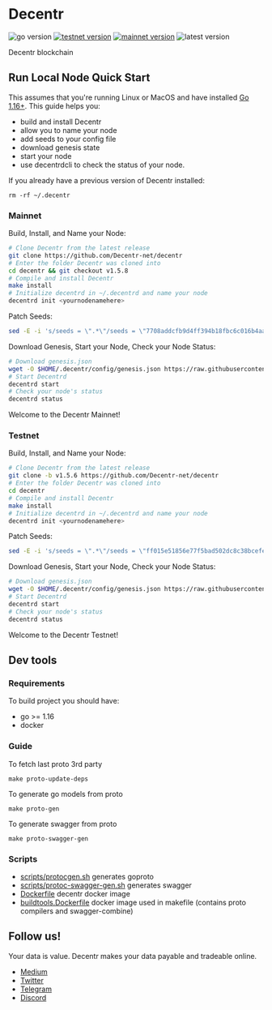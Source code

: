 # Decentr
![go version](https://img.shields.io/github/go-mod/go-version/Decentr-net/decentr?color=blue)
[![testnet version](https://img.shields.io/badge/testnet%20version-v1.5.6-blue.svg)](https://shields.io/)
[![mainnet version](https://img.shields.io/badge/mainnet%20version-v1.5.8-brightgreen.svg)](https://shields.io/)
![latest version](https://img.shields.io/github/v/tag/Decentr-net/decentr?label=latest%20version&color=yellow)

Decentr blockchain

## Run Local Node Quick Start
This assumes that you're running Linux or MacOS and have installed [Go 1.16+](https://golang.org/dl/).  This guide helps you:

* build and install Decentr
* allow you to name your node
* add seeds to your config file
* download genesis state
* start your node
* use decentrdcli to check the status of your node.


If you already have a previous version of Decentr installed:
```
rm -rf ~/.decentr
```

### Mainnet

Build, Install, and Name your Node:

```bash
# Clone Decentr from the latest release
git clone https://github.com/Decentr-net/decentr
# Enter the folder Decentr was cloned into
cd decentr && git checkout v1.5.8
# Compile and install Decentr
make install
# Initialize decentrd in ~/.decentrd and name your node
decentrd init <yournodenamehere>
```

Patch Seeds:

```bash
sed -E -i 's/seeds = \".*\"/seeds = \"7708addcfb9d4ff394b18fbc6c016b4aaa90a10a@ares.mainnet.decentr.xyz:26656,8a3485f940c3b2b9f0dd979a16ea28de154f14dd@calliope.mainnet.decentr.xyz:26656,87490fd832f3226ac5d090f6a438d402670881d0@euterpe.mainnet.decentr.xyz:26656,3261bff0b7c16dcf6b5b8e62dd54faafbfd75415@hera.mainnet.decentr.xyz:26656,5f3cfa2e3d5ed2c2ef699c8593a3d93c902406a9@hermes.mainnet.decentr.xyz:26656,a529801b5390f56d5c280eaff4ae95b7163e385f@melpomene.mainnet.decentr.xyz:26656,385129dbe71bceff982204afa11ed7fa0ee39430@poseidon.mainnet.decentr.xyz:26656,35a934228c32ad8329ac917613a25474cc79bc08@terpsichore.mainnet.decentr.xyz:26656,0fd62bcd1de6f2e3cfc15852cdde9f3f8a7987e4@thalia.mainnet.decentr.xyz:26656,bd99693d0dbc855b0367f781fb48bf1ca6a6a58b@zeus.mainnet.decentr.xyz:26656\"/' $HOME/.decentr/config/config.toml
```

Download Genesis, Start your Node, Check your Node Status:

```bash
# Download genesis.json
wget -O $HOME/.decentr/config/genesis.json https://raw.githubusercontent.com/Decentr-net/mainnets/master/3.0/genesis.json
# Start Decentrd
decentrd start
# Check your node's status
decentrd status
```

Welcome to the Decentr Mainnet!

### Testnet

Build, Install, and Name your Node:

```bash
# Clone Decentr from the latest release
git clone -b v1.5.6 https://github.com/Decentr-net/decentr
# Enter the folder Decentr was cloned into
cd decentr
# Compile and install Decentr
make install
# Initialize decentrd in ~/.decentrd and name your node
decentrd init <yournodenamehere>
```

Patch Seeds:

```bash
sed -E -i 's/seeds = \".*\"/seeds = \"ff015e51856e77f5bad502dc8c38bcefeeffe55e@ares.testnet.decentr.xyz:26656,6a7e6b3db1dccffa9cc89b71216461aecac9c5f0@hera.testnet.decentr.xyz:26656,facd1cec2d372faa0381ae206aa2c13c16f4ea48@hermes.testnet.decentr.xyz:26656,26e21815870cc2ea62136b0cfd70184dfec0634f@poseidon.testnet.decentr.xyz:26656,7f338a46cc175248ea8933875df092cdaea8a0e9@zeus.testnet.decentr.xyz:26656\"/' $HOME/.decentr/config/config.toml
```

Download Genesis, Start your Node, Check your Node Status:

```bash
# Download genesis.json
wget -O $HOME/.decentr/config/genesis.json https://raw.githubusercontent.com/Decentr-net/testnets/master/1.5.0/genesis.json
# Start Decentrd
decentrd start
# Check your node's status
decentrd status
```

Welcome to the Decentr Testnet!

## Dev tools

### Requirements
To build project you should have:
- go >= 1.16
- docker

### Guide

To fetch last proto 3rd party
```
make proto-update-deps
```

To generate go models from proto
```
make proto-gen
```

To generate swagger from proto
```
make proto-swagger-gen
```

### Scripts
- [scripts/protocgen.sh](scripts/protocgen.sh)
generates goproto
- [scripts/protoc-swagger-gen.sh](scripts/protoc-swagger-gen.sh)
  generates swagger  
- [Dockerfile](scripts/Dockerfile)
  decentr docker image
- [buildtools.Dockerfile](scripts/buildtools.Dockerfile)
  docker image used in makefile (contains proto compilers and swagger-combine)
  
## Follow us!
Your data is value. Decentr makes your data payable and tradeable online.
* [Medium](https://medium.com/@DecentrNet)
* [Twitter](https://twitter.com/DecentrNet)
* [Telegram](https://t.me/DecentrNet)
* [Discord](https://discord.gg/9cSxwKyEjR)
